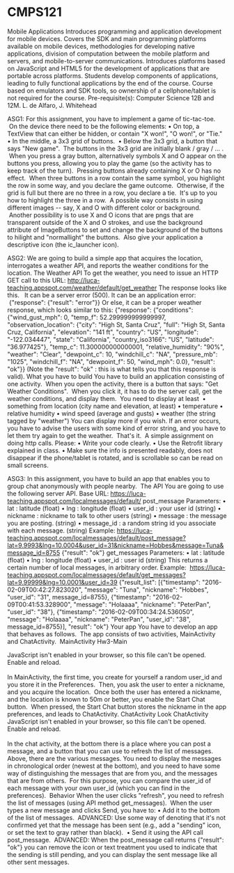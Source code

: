 # CMPS121
Mobile Applications
Introduces programming and application development for mobile devices. Covers the SDK and main programming platforms available on mobile devices, methodologies for developing native applications, division of computation between the mobile platform and servers, and mobile-to-server communications. Introduces platforms based on JavaScript and HTML5 for the development of applications that are portable across platforms. Students develop components of applications, leading to fully functional applications by the end of the course. Course based on emulators and SDK tools, so ownership of a cellphone/tablet is not required for the course. Pre-requisite(s): Computer Science 12B and 12M. L. de Alfaro, J. Whitehead



ASG1:
For this assignment, you have to implement a game of tic-tac-toe.  On the device there need to be the following elements:
	•	On top, a TextView that can either be hidden, or contain "X won!", "O won!", or "Tie."
	•	In the middle, a 3x3 grid of buttons. 
	•	Below the 3x3 grid, a button that says "New game". 
The buttons in the 3x3 grid are initially blank / gray / ... .  When you press a gray button, alternatively symbols X and O appear on the buttons you press, allowing you to play the game (so the activity has to keep track of the turn).  Pressing buttons already containing X or O has no effect.  When three buttons in a row contain the same symbol, you highlight the row in some way, and you declare the game outcome.  Otherwise, if the grid is full but there are no three in a row, you declare a tie. 
It's up to you how to highlight the three in a row.  A possible way consists in using different images -- say, X and O with different color or background.  Another possibility is to use X and O icons that are pngs that are transparent outside of the X and O strokes, and use the background attribute of ImageButtons to set and change the background of the buttons to hilight and "normallight" the buttons. 
Also give your application a descriptive icon (the ic_launcher icon). 



ASG2:
We are going to build a simple app that acquires the location, interrogates a weather API, and reports the weather conditions for the location.
The Weather API
To get the weather, you need to issue an HTTP GET call to this URL:
http://luca-teaching.appspot.com/weather/default/get_weather
The response looks like this.  
It can be a server error (500).
It can be an application error:
 {"response": {"result": "error"}}
Or else, it can be a proper weather response, which looks similar to this:
{"response": {"conditions": {"wind_gust_mph": 0, "temp_f": 52.299999999999997, "observation_location": {"city": "High St, Santa Cruz", "full": "High St, Santa Cruz, California", "elevation": "141 ft", "country": "US", "longitude": "-122.034447", "state": "California", "country_iso3166": "US", "latitude": "36.977425"}, "temp_c": 11.300000000000001, "relative_humidity": "90%", "weather": "Clear", "dewpoint_c": 10, "windchill_c": "NA", "pressure_mb": "1025", "windchill_f": "NA", "dewpoint_f": 50, "wind_mph": 0.0}, "result": "ok"}}
(Note the "result": "ok" : this is what tells you that this response is valid).
What you have to build
You have to build an application consisting of one activity. 
When you open the activity, there is a button that says: "Get Weather Conditions". 
When you click it, it has to do the server call, get the weather conditions, and display them. 
You need to display at least 
	•	something from location (city name and elevation, at least)
	•	temperature
	•	relative humidity
	•	wind speed (average and gusts)
	•	weather (the string tagged by "weather")
You can display more if you wish.
If an error occurs, you have to advise the users with some kind of error string, and you have to let them try again to get the weather. 
That's it.  A simple assignment on doing http calls.
Please:
	•	Write your code clearly.
	•	Use the Retrofit library explained in class.
	•	Make sure the info is presented readably, does not disappear if the phone/tablet is rotated, and is scrollable so can be read on small screens.
	


ASG3:
In this assignment, you have to build an app that enables you to group chat anonymously with people nearby. 
The API
You are going to use the following server API.
Base URL: https://luca-teaching.appspot.com/localmessages/default/
post_message
Parameters:
	•	lat : latitude (float)
	•	lng : longitude (float)
	•	user_id : your user id (string)
	•	nickname : nickname to talk to other users (string)
	•	message : the message you are posting. (string)
	•	message_id : a random string id you associate with each message. (string)
Example:
https://luca-teaching.appspot.com/localmessages/default/post_message?lat=9.9993&lng=10.0004&user_id=31&nickname=Hobbes&message=Tuna&message_id=8755
{"result": "ok"}
get_messages
Parameters:
	•	lat : latitude (float)
	•	lng : longitude (float)
	•	user_id : user id (string)
This returns a certain number of local messages, in arbitrary order.
Example: 
https://luca-teaching.appspot.com/localmessages/default/get_messages?lat=9.99999&lng=10.0001&user_id=39
{"result_list": [{"timestamp": "2016-02-09T00:42:27.823020", "message": "Tuna", "nickname": "Hobbes", "user_id": "31", message_id=8755}, {"timestamp": "2016-02-09T00:41:53.328900", "message": "Holaaaa", "nickname": "PeterPan", "user_id": "38"}, {"timestamp": "2016-02-09T00:34:24.536050", "message": "Holaaaa", "nickname": "PeterPan", "user_id": "38", message_id=8755}], "result": "ok"}
Your app
You have to develop an app that behaves as follows. 
The app consists of two activities, MainActivity and ChatActivity. 
MainActivity
Hw3-Main
<div class="docs-butterbar-container"><div class="docs-butterbar-wrap"><div class="jfk-butterBar jfk-butterBar-shown jfk-butterBar-warning">JavaScript isn't enabled in your browser, so this file can't be opened. Enable and reload.</div></div><br></div>
In MainActivity, the first time, you create for yourself a random user_id and you store it in the Preferences. 
Then, you ask the user to enter a nickname, and you acquire the location. 
Once both the user has entered a nickname, and the location is known to 50m or better, you enable the Start Chat button.  When pressed, the Start Chat button stores the nickname in the app preferences, and leads to ChatActivity.
ChatActivity
Look
ChatActivity
<div class="docs-butterbar-container"><div class="docs-butterbar-wrap"><div class="jfk-butterBar jfk-butterBar-shown jfk-butterBar-warning">JavaScript isn't enabled in your browser, so this file can't be opened. Enable and reload.</div></div><br></div>
In the chat activity, at the bottom there is a place where you can post a message, and a button that you can use to refresh the list of messages.
Above, there are the various messages. You need to display the messages in chronological order (newest at the bottom), and you need to have some way of distinguishing the messages that are from you, and the messages that are from others.  For this purpose, you can compare the user_id of each message with your own user_id (which you can find in the preferences). 
Behavior
When the user clicks "refresh", you need to refresh the list of messages (using API method get_messages). 
When the user types a new message and clicks Send, you have to:
	•	Add it to the bottom of the list of messages.  ADVANCED: Use some way of denoting that it's not confirmed yet that the message has been sent (e.g., add a "sending" icon, or set the text to gray rather than black). 
	•	Send it using the API call post_message. 
ADVANCED: When the post_message call returns {"result": "ok"} you can remove the icon or text treatment you used to indicate that the sending is still pending, and you can display the sent message like all other sent messages.

